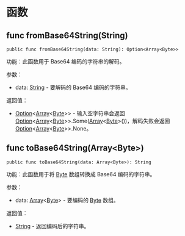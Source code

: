 # 函数

## func fromBase64String(String)

```cangjie
public func fromBase64String(data: String): Option<Array<Byte>>
```

功能：此函数用于 Base64 编码的字符串的解码。

参数：

- data: [String](../../../std/core/core_package_api/core_package_structs.md#struct-string) - 要解码的 Base64 编码的字符串。

返回值：

- [Option](../../../std/core/core_package_api/core_package_enums.md#enum-optiont)\<[Array](../../../std/core/core_package_api/core_package_structs.md#struct-arrayt)\<[Byte](../../../std/core/core_package_api/core_package_types.md#type-byte)>> - 输入空字符串会返回 [Option](../../../std/core/core_package_api/core_package_enums.md#enum-optiont)\<[Array](../../../std/core/core_package_api/core_package_structs.md#struct-arrayt)\<[Byte](../../../std/core/core_package_api/core_package_types.md#type-byte)>>.Some([Array](../../../std/core/core_package_api/core_package_structs.md#struct-arrayt)\<[Byte](../../../std/core/core_package_api/core_package_types.md#type-byte)>())，解码失败会返回 [Option](../../../std/core/core_package_api/core_package_enums.md#enum-optiont)\<[Array](../../../std/core/core_package_api/core_package_structs.md#struct-arrayt)\<[Byte](../../../std/core/core_package_api/core_package_types.md#type-byte)>>.None。

## func toBase64String(Array\<Byte>)

```cangjie
public func toBase64String(data: Array<Byte>): String
```

功能：此函数用于将 [Byte](../../../std/core/core_package_api/core_package_types.md#type-byte) 数组转换成 Base64 编码的字符串。

参数：

- data: [Array](../../../std/core/core_package_api/core_package_structs.md#struct-arrayt)\<[Byte](../../../std/core/core_package_api/core_package_types.md#type-byte)> - 要编码的 [Byte](../../../std/core/core_package_api/core_package_types.md#type-byte) 数组。

返回值：

- [String](../../../std/core/core_package_api/core_package_structs.md#struct-string) - 返回编码后的字符串。
